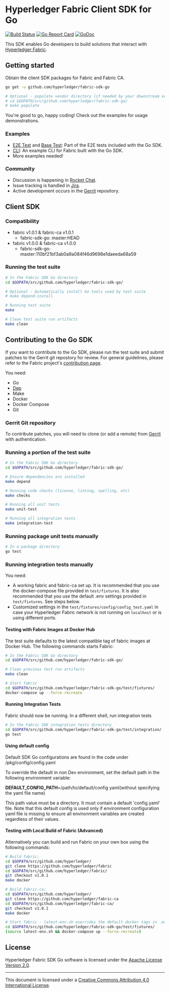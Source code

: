 # Hyperledger Fabric Client SDK for Go

[![Build Status](https://jenkins.hyperledger.org/buildStatus/icon?job=fabric-sdk-go-tests-merge-x86_64)](https://jenkins.hyperledger.org/job/fabric-sdk-go-tests-merge-x86_64)
[![Go Report Card](https://goreportcard.com/badge/github.com/hyperledger/fabric-sdk-go)](https://goreportcard.com/report/github.com/hyperledger/fabric-sdk-go)
[![GoDoc](https://godoc.org/github.com/hyperledger/fabric-sdk-go?status.svg)](https://godoc.org/github.com/hyperledger/fabric-sdk-go)

This SDK enables Go developers to build solutions that interact with [Hyperledger Fabric](http://hyperledger-fabric.readthedocs.io/en/latest/).

## Getting started

Obtain the client SDK packages for Fabric and Fabric CA.

```bash
go get -u github.com/hyperledger/fabric-sdk-go

# Optional - populate vendor directory (if needed by your downstream vendoring solution)
# cd $GOPATH/src/github.com/hyperledger/fabric-sdk-go/
# make populate
```

You're good to go, happy coding! Check out the examples for usage demonstrations.

### Examples

- [E2E Test](test/integration/end_to_end_test.go) and [Base Test](test/integration/base_test_setup.go): Part of the E2E tests included with the Go SDK.
- [CLI](https://github.com/securekey/fabric-examples/tree/master/fabric-cli/): An example CLI for Fabric built with the Go SDK.
- More examples needed!

### Community

- Discussion is happening in [Rocket Chat](https://chat.hyperledger.org/channel/fabric-sdk-go).
- Issue tracking is handled in [Jira](https://jira.hyperledger.org/secure/RapidBoard.jspa?projectKey=FAB&rapidView=7&view=planning).
- Active development occurs in the [Gerrit](https://gerrit.hyperledger.org/r/#/admin/projects/fabric-sdk-go) repository.

## Client SDK

### Compatibility

- fabric v1.0.1 & fabric-ca v1.0.1
  - fabric-sdk-go: master:HEAD
- fabric v1.0.0 & fabric-ca v1.0.0
  - fabric-sdk-go: master:110bf21bf3ab0a9a084f46d9698e1daeeda68a59

### Running the test suite

```bash
# In the Fabric SDK Go directory
cd $GOPATH/src/github.com/hyperledger/fabric-sdk-go/

# Optional - Automatically install Go tools used by test suite
# make depend-install

# Running test suite
make

# Clean test suite run artifacts
make clean
```

## Contributing to the Go SDK

If you want to contribute to the Go SDK, please run the test suite and submit patches to the Gerrit git repostory for review. For general guidelines, please refer to the Fabric project's [contribution page](http://hyperledger-fabric.readthedocs.io/en/latest/CONTRIBUTING.html).

You need:

- Go
- [Dep](https://github.com/golang/dep)
- Make
- Docker
- Docker Compose
- Git

### Gerrit Git repository

To contribute patches, you will need to clone (or add a remote) from [Gerrit](https://gerrit.hyperledger.org/r/#/admin/projects/fabric-sdk-go) with authentication.

### Running a portion of the test suite

```bash
# In the Fabric SDK Go directory
cd $GOPATH/src/github.com/hyperledger/fabric-sdk-go/

# Ensure dependencies are installed
make depend

# Running code checks (license, linting, spelling, etc)
make checks

# Running all unit tests
make unit-test

# Running all integration tests
make integration-test
```

### Running package unit tests manually

```bash
# In a package directory
go test
```

### Running integration tests manually

You need:

- A working fabric and fabric-ca set up. It is recommended that you use the docker-compose file provided in `test/fixtures`. It is also recommended that you use the default .env settings provided in `test/fixtures`. See steps below.
- Customized settings in the `test/fixtures/config/config_test.yaml` in case your Hyperledger Fabric network is not running on `localhost` or is using different ports.

#### Testing with Fabric Images at Docker Hub

The test suite defaults to the latest compatible tag of fabric images at Docker Hub.
The following commands starts Fabric:

```bash
# In the Fabric SDK Go directory
cd $GOPATH/src/github.com/hyperledger/fabric-sdk-go/

# Clean previous test run artifacts
make clean

# Start fabric
cd $GOPATH/src/github.com/hyperledger/fabric-sdk-go/test/fixtures/
docker-compose up --force-recreate
```

#### Running Integration Tests

Fabric should now be running. In a different shell, run integration tests

```bash
# In the Fabric SDK integration tests directory
cd $GOPATH/src/github.com/hyperledger/fabric-sdk-go/test/integration/
go test
```

#### Using default config

Default SDK Go configurations are found in the code under /pkg/config/config.yaml

To override the default in non Dev environment, set the default path in the following environment variable:

**DEFAULT_CONFIG_PATH**=/path/to/default/config yaml(without specifying the yaml file name)

This path value must be a directory. It must contain a default 'config.yaml' file.
Note that this default config is used only if environment configuration yaml file is missing to ensure all environment variables are created regardless of their values.

#### Testing with Local Build of Fabric (Advanced)

Alternatively you can build and run Fabric on your own box using the following commands:

```bash
# Build fabric:
cd $GOPATH/src/github.com/hyperledger/
git clone https://github.com/hyperledger/fabric
cd $GOPATH/src/github.com/hyperledger/fabric/
git checkout v1.0.1
make docker

# Build fabric-ca:
cd $GOPATH/src/github.com/hyperledger/
git clone https://github.com/hyperledger/fabric-ca
cd $GOPATH/src/github.com/hyperledger/fabric-ca/
git checkout v1.0.1
make docker

# Start fabric - latest-env.sh overrides the default docker tags in .env
cd $GOPATH/src/github.com/hyperledger/fabric-sdk-go/test/fixtures/
(source latest-env.sh && docker-compose up --force-recreate)
```

## License

Hyperledger Fabric SDK Go software is licensed under the [Apache License Version 2.0](LICENSE).

---
This document is licensed under a <a rel="license" href="http://creativecommons.org/licenses/by/4.0/">Creative Commons Attribution 4.0 International License</a>.